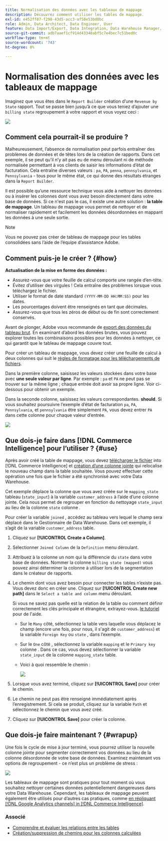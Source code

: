 ```yaml
---
title: Normalisation des données avec les tableaux de mappage
description: Découvrez comment utiliser les tables de mappage.
exl-id: e452ff87-f298-43d5-acc3-af58e53bd0bc
role: Admin, Data Architect, Data Engineer, User
feature: Data Import/Export, Data Integration, Data Warehouse Manager, Commerce Tables
source-git-commit: adb7aaef1cf914d43348abf5c7e4bec7c51bed0c
workflow-type: tm+mt
source-wordcount: '743'
ht-degree: 0%

---
```


# Normalisation des données avec les tableaux de mappage

Imaginez que vous êtes dans le `Report Builder` création d’une `Revenue by State` rapport. Tout se passe bien jusqu’à ce que vous teniez d’ajouter une `billing state` regroupement à votre rapport et vous voyez ceci :

![](../../assets/Messy_State_Segments.png)

## Comment cela pourrait-il se produire ?

Malheureusement, l’absence de normalisation peut parfois entraîner des problèmes de données et de têtes lors de la création de rapports. Dans cet exemple, il se peut qu’il n’y ait pas eu de menu déroulant ni de méthode normalisée permettant à vos clients de saisir les informations d’état de facturation. Cela entraîne diverses valeurs : `pa`, `PA`, `penna`, `pennsylvania`, et `Pennsylvania` - tous pour le même état, ce qui donne des résultats étranges dans la `Report Builder`.

Il est possible qu’une ressource technique vous aide à nettoyer les données ou à insérer les colonnes dont vous avez besoin directement dans votre base de données. Si ce n&#39;est pas le cas, il existe une autre solution : **la table de mappage**. Un tableau de mappage vous permet de nettoyer et de normaliser rapidement et facilement les données désordonnées en mappant les données à une seule sortie.

>[!NOTE]
>
>Vous ne pouvez pas créer de tableau de mappage pour les tables consolidées sans l’aide de l’équipe d’assistance Adobe.

## Comment puis-je le créer ? {#how}

**Actualisation de la mise en forme des données :**

* Assurez-vous que votre feuille de calcul comporte une rangée d’en-tête.
* Évitez d’utiliser des virgules ! Cela entraîne des problèmes lorsque vous téléchargez le fichier.
* Utiliser le format de date standard `(YYYY-MM-DD HH:MM:SS)` pour les dates.
* Les pourcentages doivent être renseignés en tant que décimales.
* Assurez-vous que tous les zéros de début ou de fin sont correctement conservés.

Avant de plonger, Adobe vous recommande de [export des données du tableau brut](../../tutorials/export-raw-data.md). En examinant d’abord les données brutes, vous pouvez explorer toutes les combinaisons possibles pour les données à nettoyer, ce qui garantit que le tableau de mappage couvre tout.

Pour créer un tableau de mappage, vous devez créer une feuille de calcul à deux colonnes qui suit le [règles de formatage pour les téléchargements de fichiers](../../data-analyst/importing-data/connecting-data/using-file-uploader.md).

Dans la première colonne, saisissez les valeurs stockées dans votre base avec **une seule valeur par ligne**. Par exemple : `pa` et `PA` ne peut pas se trouver sur la même ligne ; chaque entrée doit avoir sa propre ligne. Voir ci-dessous pour obtenir un exemple.

Dans la seconde colonne, saisissez les valeurs correspondantes. **should**. Si vous souhaitez poursuivre l’exemple d’état de facturation `pa`, `PA`, `Pennsylvania`, et `pennsylvania` être simplement `PA`, vous devez entrer `PA` dans cette colonne pour chaque valeur d’entrée.

![](../../assets/Mapping_table_examples.jpg)

## Que dois-je faire dans [!DNL Commerce Intelligence] pour l’utiliser ? {#use}

Après avoir créé la table de mappage, vous devez [télécharger le fichier](../../data-analyst/importing-data/connecting-data/using-file-uploader.md) into [!DNL Commerce Intelligence] et [création d’une colonne jointe](../../data-analyst/data-warehouse-mgr/calc-column-types.md) qui relocalise le nouveau champ dans la table souhaitée. Vous pouvez effectuer cette opération une fois que le fichier a été synchronisé avec votre Data Warehouse.

Cet exemple déplace la colonne que vous avez créée sur le `mapping_state` tableau (`state_input`) à la variable `customer_address` à l’aide d’une colonne jointe. Cela nous permet de regrouper en fonction du nettoyage `state_input` au lieu de la colonne `state` colonne .

Pour créer la variable `joined` , accédez au tableau vers lequel le champ sera déplacé dans le Gestionnaire de Data Warehouse. Dans cet exemple, il s’agit de la variable `customer_address` table.

1. Cliquez sur **[!UICONTROL Create a Column]**.
1. Sélectionner `Joined Column` de la `Definition` menu déroulant.
1. Attribuez à la colonne un nom qui la différencie du `state` dans votre base de données. Nommer la colonne `billing state (mapped)` vous pouvez ainsi déterminer la colonne à utiliser lors de la segmentation dans le créateur de rapports.
1. Le chemin dont vous avez besoin pour connecter les tables n’existe pas. Vous devez donc en créer une. Cliquez sur **[!UICONTROL Create new path]**  dans le `Select a table and column` menu déroulant.

   Si vous ne savez pas quelle est la relation de la table ou comment définir correctement les clés principale et étrangère, extrayez-vous. [le tutoriel](../../data-analyst/data-warehouse-mgr/create-paths-calc-columns.md) pour de l&#39;aide.

   * Sur le `Many` côté, sélectionnez la table vers laquelle vous déplacez le champ (encore une fois, pour nous, il s&#39;agit de `customer_address`) et la variable `Foreign Key` ou `state` , dans l’exemple.
   * Sur le `One` côté , sélectionnez la variable `mapping` et le `Primary key` colonne . Dans ce cas, vous devez sélectionner la variable `state_input` de la colonne `mapping_state` table.
   * Voici à quoi ressemble le chemin :

     ![](../../assets/State_Mapping_Path.png)

1. Lorsque vous avez terminé, cliquez sur **[!UICONTROL Save]** pour créer le chemin.
1. Le chemin ne peut pas être renseigné immédiatement après l’enregistrement. Si cela se produit, cliquez sur la variable `Path` et sélectionnez le chemin que vous avez créé.
1. Cliquez sur **[!UICONTROL Save]** pour créer la colonne.

## Que dois-je faire maintenant ? {#wrapup}

Une fois le cycle de mise à jour terminé, vous pourrez utiliser la nouvelle colonne jointe pour segmenter correctement vos données au lieu de la colonne désordonnée de votre base de données. Examinez maintenant vos options de regroupement - ce n’est plus un problème de stress :

![](../../assets/Clean_State_Segments.png)

Les tableaux de mappage sont pratiques pour tout moment où vous souhaitez nettoyer certaines données potentiellement dangereuses dans votre Data Warehouse. Cependant, les tableaux de mappage peuvent également être utilisés pour d’autres cas pratiques, comme [en répliquant [!DNL Google Analytics channels] in [!DNL Commerce Intelligence]](../data-warehouse-mgr/rep-google-analytics-channels.md).

### Associé

* [Comprendre et évaluer les relations entre les tables](../data-warehouse-mgr/table-relationships.md)
* [Création/suppression de chemins pour les colonnes calculées](../data-warehouse-mgr/create-paths-calc-columns.md)
